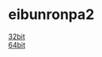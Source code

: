 # eibunronpa2

[32bit](https://github.com/ugonight/eibunronpa2/raw/master/Release.zip)  
[64bit](https://github.com/ugonight/eibunronpa2/raw/master/x64.zip)
